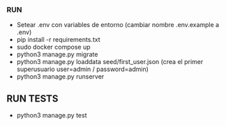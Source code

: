 ### RUN

- Setear .env con variables de entorno (cambiar nombre .env.example a .env)
- pip install -r requirements.txt
- sudo docker compose up
- python3 manage.py migrate
- python3 manage.py loaddata seed/first_user.json (crea el primer superusuario user=admin / password=admin)
- python3 manage.py runserver

## RUN TESTS

- python3 manage.py test